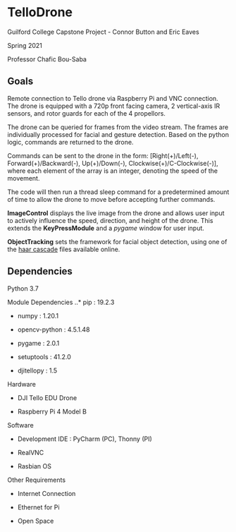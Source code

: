 # TelloDrone
Guilford College Capstone Project - Connor Button and Eric Eaves

Spring 2021

Professor Chafic Bou-Saba

## Goals
Remote connection to Tello drone via Raspberry Pi and VNC connection. The drone is equipped with a 720p front facing camera, 2 vertical-axis IR sensors, and rotor guards for each of the 4 propellors.

The drone can be queried for frames from the video stream. The frames are individually processed for facial and gesture detection. Based on the python logic, commands are returned to the drone.

Commands can be sent to the drone in the form: \[Right(+)/Left(-), Forward(+)/Backward(-), Up(+)/Down(-), Clockwise(+)/C-Clockwise(-)], where each element of the array is an integer, denoting the speed of the movement.

The code will then run a thread sleep command for a predetermined amount of time to allow the drone to move before accepting further commands.

**ImageControl** displays the live image from the drone and allows user input to actively influence the speed, direction, and height of the drone. This extends the **KeyPressModule** and a *pygame* window for user input.

**ObjectTracking** sets the framework for facial object detection, using one of the [haar cascade](https://www.murtazahassan.com/wp-content/uploads/2020/03/haarcascades.zip) files available online.

## Dependencies
Python 3.7

Module Dependencies
..* pip : 19.2.3

* numpy : 1.20.1

* opencv-python : 4.5.1.48

* pygame : 2.0.1

* setuptools : 41.2.0

* djitellopy : 1.5

Hardware
* DJI Tello EDU Drone

* Raspberry Pi 4 Model B

Software
* Development IDE : PyCharm (PC), Thonny (PI)

* RealVNC

* Rasbian OS

Other Requirements
* Internet Connection

* Ethernet for Pi

* Open Space

